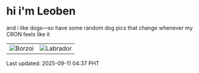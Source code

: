 # hi i'm Leoben

and i like dogs—so have some random dog pics that change whenever my CRON feels like it

|  |  |
|--------|----------|
| ![Borzoi](https://random-dog-vercel.vercel.app/api/random-borzoi?v=1757536635) | ![Labrador](https://random-dog-vercel.vercel.app/api/random-labrador?v=1757536635) |

Last updated: 2025-09-11 04:37 PHT

